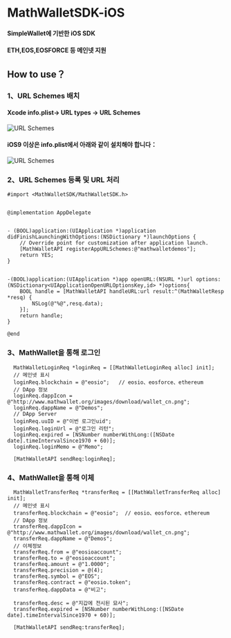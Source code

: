 # MathWalletSDK-iOS

#### SimpleWallet에 기반한 iOS SDK
#### ETH,EOS,EOSFORCE 등 메인넷 지원


## How to use？

### 1、URL Schemes 배치
#### Xcode info.plist-> URL types -> URL Schemes
![URL Schemes](https://github.com/MediShares/MathWalletSDK-iOS/blob/master/urlschemes.jpeg "URL Schemes")

#### iOS9 이상은 info.plist에서 아래와 같이 설치해야 합니다：
![URL Schemes](https://github.com/MediShares/MathWalletSDK-iOS/blob/master/plist.jpeg "URL Schemes")


### 2、URL Schemes 등록 및 URL 처리

```Objective C
#import <MathWalletSDK/MathWalletSDK.h>
  
  
@implementation AppDelegate


- (BOOL)application:(UIApplication *)application didFinishLaunchingWithOptions:(NSDictionary *)launchOptions {
    // Override point for customization after application launch.
    [MathWalletAPI registerAppURLSchemes:@"mathwalletdemos"];
    return YES;
}


-(BOOL)application:(UIApplication *)app openURL:(NSURL *)url options:(NSDictionary<UIApplicationOpenURLOptionsKey,id> *)options{
    BOOL handle = [MathWalletAPI handleURL:url result:^(MathWalletResp *resq) {
        NSLog(@"%@",resq.data);
    }];
    return handle;
}

@end
```

### 3、MathWallet을 통해 로그인

```Objective C
  MathWalletLoginReq *loginReq = [[MathWalletLoginReq alloc] init];
  // 메인넷 표시
  loginReq.blockchain = @"eosio";   // eosio、eosforce、ethereum
  // DApp 정보
  loginReq.dappIcon = @"http://www.mathwallet.org/images/download/wallet_cn.png";
  loginReq.dappName = @"Demos";
  // DApp Server
  loginReq.uuID = @"이번 로그인uid";
  loginReq.loginUrl = @"로그인 리턴";
  loginReq.expired = [NSNumber numberWithLong:([NSDate date].timeIntervalSince1970 + 60)];
  loginReq.loginMemo = @"Memo";

  [MathWalletAPI sendReq:loginReq];
```

### 4、MathWallet을 통해 이체

```Objective C
  MathWalletTransferReq *transferReq = [[MathWalletTransferReq alloc] init];
  // 메인넷 표시
  transferReq.blockchain = @"eosio";  // eosio、eosforce、ethereum
  // DApp 정보
  transferReq.dappIcon = @"http://www.mathwallet.org/images/download/wallet_cn.png";
  transferReq.dappName = @"Demos";
  // 이체정보
  transferReq.from = @"eosioaccount";
  transferReq.to = @"eosioaccount";
  transferReq.amount = @"1.0000";
  transferReq.precision = @(4);
  transferReq.symbol = @"EOS";
  transferReq.contract = @"eosio.token";
  transferReq.dappData = @"비고";

  transferReq.desc = @"지갑에 전시된 묘사";
  transferReq.expired = [NSNumber numberWithLong:([NSDate date].timeIntervalSince1970 + 60)];
  
  [MathWalletAPI sendReq:transferReq];
```

